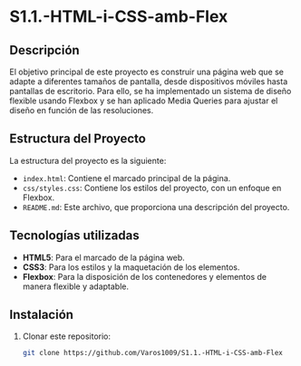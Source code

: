 # S1.1.-HTML-i-CSS-amb-Flex

## Descripción

El objetivo principal de este proyecto es construir una página web que se adapte a diferentes tamaños de pantalla, desde dispositivos móviles hasta pantallas de escritorio. Para ello, se ha implementado un sistema de diseño flexible usando Flexbox y se han aplicado Media Queries para ajustar el diseño en función de las resoluciones.

## Estructura del Proyecto

La estructura del proyecto es la siguiente:

- `index.html`: Contiene el marcado principal de la página.
- `css/styles.css`: Contiene los estilos del proyecto, con un enfoque en Flexbox.
- `README.md`: Este archivo, que proporciona una descripción del proyecto.


## Tecnologías utilizadas

- **HTML5**: Para el marcado de la página web.
- **CSS3**: Para los estilos y la maquetación de los elementos.
- **Flexbox**: Para la disposición de los contenedores y elementos de manera flexible y adaptable.

## Instalación

1. Clonar este repositorio:

   ```bash
   git clone https://github.com/Varos1009/S1.1.-HTML-i-CSS-amb-Flex

